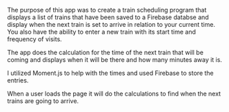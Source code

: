 The purpose of this app was to create a train scheduling program that displays a list of trains that have been saved to a Firebase databse and display when the next train is set to arrive in relation to your current time. You also have the ability to enter a new train with its start time and frequency of visits.

The app does the calculation for the time of the next train that will be coming and displays when it will be there and how many minutes away it is.

I utilized Moment.js to help with the times and used Firebase to store the entries.

When a user loads the page it will do the calculations to find when the next trains are going to arrive.